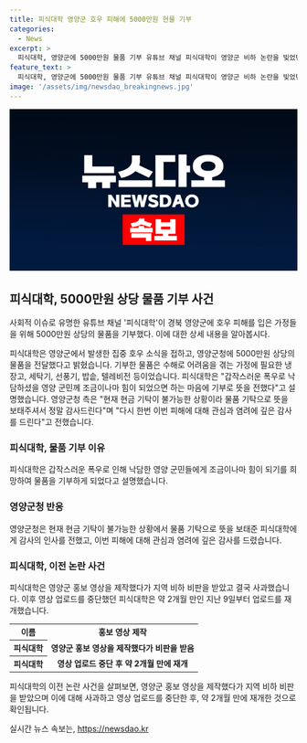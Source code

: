 ```yaml
---
title: 피식대학 영양군 호우 피해에 5000만원 현물 기부
categories:
  - News
excerpt: >
  피식대학, 영양군에 5000만원 물품 기부 유튜브 채널 피식대학이 영양군 비하 논란을 빚었던 뒤 호우로 피해를 입은 경북 영양군에 5000만원어치 물품을 기부했다. 이에 대한 영양군청의 감사 인사가 있었으며, 피식대학은 영양 군민들에게 조금이나마 힘이 되었으면 하는 마음으로 기부를 결정했다고 밝혔다. 이에 대한 논란에 휩싸였던 피식대학은 약 2개월 만에 영상 업로드를 재개한 상황이다.
feature_text: >
  피식대학, 영양군에 5000만원 물품 기부 유튜브 채널 피식대학이 영양군 비하 논란을 빚었던 뒤 호우로 피해를 입은 경북 영양군에 5000만원어치 물품을 기부했다. 이에 대한 영양군청의 감사 인사가 있었으며, 피식대학은 영양 군민들에게 조금이나마 힘이 되었으면 하는 마음으로 기부를 결정했다고 밝혔다. 이에 대한 논란에 휩싸였던 피식대학은 약 2개월 만에 영상 업로드를 재개한 상황이다.
image: '/assets/img/newsdao_breakingnews.jpg'
---
```


<p><img src="/assets/img/newsdao_breakingnews.jpg" alt="implanttips 속보" /></p>

<h2 data-ke-size="size26">피식대학, 5000만원 상당 물품 기부 사건</h2>

<p>사회적 이슈로 유명한 유튜브 채널 '피식대학'이 경북 영양군에 호우 피해를 입은 가정들을 위해 5000만원 상당의 물품을 기부했다. 이에 대한 상세 내용을 알아봅시다.</p>

<p data-ke-size="size16">피식대학은 영양군에서 발생한 집중 호우 소식을 접하고, 영양군청에 5000만원 상당의 물품을 전달했다고 밝혔습니다. 기부한 물품은 수해로 어려움을 겪는 가정에 필요한 냉장고, 세탁기, 선풍기, 밥솥, 텔레비전 등이었습니다. 피식대학은 "갑작스러운 폭우로 낙담하셨을 영양 군민께 조금이나마 힘이 되었으면 하는 마음에 기부로 뜻을 전했다"고 설명했습니다. 영양군청 측은 "현재 현금 기탁이 불가능한 상황이라 물품 기탁으로 뜻을 보태주셔서 정말 감사드린다"며 "다시 한번 이번 피해에 대해 관심과 염려에 깊은 감사를 드린다"고 전했습니다.</p>

<h3 data-ke-size="size24">피식대학, 물품 기부 이유</h3>

<p data-ke-size="size16">피식대학은 갑작스러운 폭우로 인해 낙담한 영양 군민들에게 조금이나마 힘이 되기를 희망하여 물품을 기부하게 되었다고 설명했습니다.</p>

<h3 data-ke-size="size24">영양군청 반응</h3>

<p data-ke-size="size16">영양군청은 현재 현금 기탁이 불가능한 상황에서 물품 기탁으로 뜻을 보태준 피식대학에게 감사의 인사를 전했고, 이번 피해에 대해 관심과 염려에 깊은 감사를 드렸습니다.</p>

<h3 data-ke-size="size24">피식대학, 이전 논란 사건</h3>

<p data-ke-size="size16">피식대학은 영양군 홍보 영상을 제작했다가 지역 비하 비판을 받았고 결국 사과했습니다. 이후 영상 업로드를 중단했던 피식대학은 약 2개월 만인 지난 9일부터 업로드를 재개했습니다.</p>

<table>
  <tr>
    <th>이름</th>
    <td style="text-align: center; height: 17px;"><b>홍보 영상 제작</b></td>
  </tr>
  <tr>
    <th>피식대학</th>
    <td style="text-align: center; height: 17px;"><b>영양군 홍보 영상을 제작했다가 비판을 받음</b></td>
  </tr>
  <tr>
    <th>피식대학</th>
    <td style="text-align: center; height: 17px;"><b>영상 업로드 중단 후 약 2개월 만에 재개</b></td>
  </tr>
</table>

<p data-ke-size="size16">피식대학의 이전 논란 사건을 살펴보면, 영양군 홍보 영상을 제작했다가 지역 비하 비판을 받았으며 이에 대해 사과하고 영상 업로드를 중단한 후, 약 2개월 만에 재개한 것으로 확인됩니다.</p>
실시간 뉴스 속보는, <a href="https://newsdao.kr" rel="dofollow">https://newsdao.kr</a>


